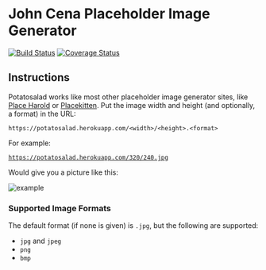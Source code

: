 # John Cena Placeholder Image Generator

[![Build Status][travis-badge]][travis-status]
[![Coverage Status][coveralls-badge]][coveralls-status]

## Instructions
Potatosalad works like most other placeholder image generator sites, like
[Place Harold][placeharold] or [Placekitten][placekitten]. Put the image width
and height (and optionally, a format) in the URL:

`https://potatosalad.herokuapp.com/<width>/<height>.<format>`

For example:

[`https://potatosalad.herokuapp.com/320/240.jpg`](https://potatosalad.herokuapp.com/320/240.jpg)

Would give you a picture like this:

![example](https://potatosalad.herokuapp.com/320/240.jpg)

### Supported Image Formats

The default format (if none is given) is `.jpg`, but the following are
supported:

* `jpg` and `jpeg`
* `png`
* `bmp`

[travis-badge]: http://img.shields.io/travis/joshfriend/potatosalad/master.svg
[travis-status]: https://travis-ci.org/joshfriend/potatosalad
[coveralls-status]: https://coveralls.io/r/joshfriend/potatosalad
[coveralls-badge]: http://img.shields.io/coveralls/joshfriend/potatosalad/master.svg
[placeharold]: http://placeharold.com/
[placekitten]: https://placekitten.com/
